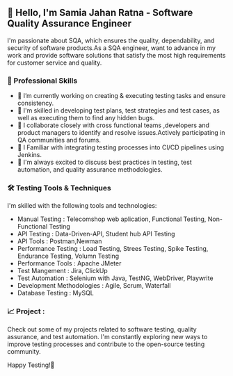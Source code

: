 ## 👋 Hello, I'm Samia Jahan Ratna - Software Quality Assurance Engineer


I'm passionate about SQA, which ensures the quality, dependability, and security of software products.As a SQA engineer, want to advance in my work and provide software solutions that satisfy the most high requirements for customer service and quality.

<h3>💼 Professional Skills </h3>

- 🔭 I’m currently working on creating & executing testing tasks and ensure consistency.
- 🌱 I'm skilled in developing test plans, test strategies and test cases, as well as executing them to find any hidden bugs.
- 👯 I collaborate closely with cross functional teams ,developers and product managers to identify and resolve issues.Actively participating in QA communities and forums.
- 🤔 I Familiar with integrating testing processes into CI/CD pipelines using Jenkins.
- 💬 I'm always excited to discuss best practices in testing, test automation, and quality assurance methodologies.
  
<h3>🛠️ Testing Tools & Techniques </h3>

I'm skilled with the following tools and technologies:
- Manual Testing : Telecomshop web aplication, Functional Testing, Non-Functional Testing
- API Testing : Data-Driven-API, Student hub API Testing
- API Tools : Postman,Newman
- Performance Testing : Load Testing, Strees Testing, Spike Testing, Endurance Testing, Volumn Testing
- Performance Tools : Apache JMeter
- Test Mangement : Jira, ClickUp
- Test Automation : Selenium with Java, TestNG, WebDriver, Playwrite
- Development Methodologies : Agile, Scrum, Waterfall
- Database Testing : MySQL

<h3>📈 Project :</h3>
<p>Check out some of my projects related to software testing, quality assurance, and test automation. I'm constantly exploring new ways to improve testing processes and contribute to the open-source testing 
  community.</p>

Happy Testing!🚀
